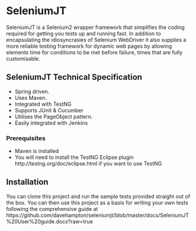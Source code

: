 SeleniumJT
==========
SeleniumJT is a Selenium2 wrapper framework that simplifies the coding required for getting you tests up and running fast. 
In addition to encapsulating the idiosyncrasies of Selenium WebDriver it also supplies a more reliable testing framework 
for dynamic web pages by allowing elements time for conditions to be met before failure, times that are fully customisable.

<h2>SeleniumJT Technical Specification</h2>
<ul>
<li>Spring driven.</li>
<li>Uses Maven.</li>
<li>Integrated with TestNG</li>
<li>Supports JUnit & Cucumber</li>
<li>Utilises the PageObject pattern.</li>
<li>Easily integrated with Jenkins</li>
</ul>
<h3>Prerequisites</h3>
<ul>
<li>Maven is installed</li>
<li>You will need to install the TestNG Eclipse plugin http://testng.org/doc/eclipse.html if you want to use TestNG</li>
</ul>
<h2>Installation</h2>
You can clone this project and run the sample tests provided straight out of the box. You can then use this project as a basis for 
writing your own tests following the comprehensive guide at
https://github.com/davehampton/seleniumjt/blob/master/docs/SeleniumJT%20User%20guide.docx?raw=true

